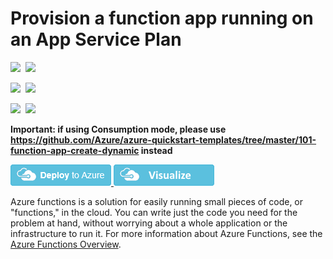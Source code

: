 # Provision a function app running on an App Service Plan

<IMG SRC="https://azbotstorage.blob.core.windows.net/badges/101-function-app-create-dedicated/PublicLastTestDate.svg" />&nbsp;
<IMG SRC="https://azbotstorage.blob.core.windows.net/badges/101-function-app-create-dedicated/PublicDeployment.svg" />&nbsp;

<IMG SRC="https://azbotstorage.blob.core.windows.net/badges/101-function-app-create-dedicated/FairfaxLastTestDate.svg" />&nbsp;
<IMG SRC="https://azbotstorage.blob.core.windows.net/badges/101-function-app-create-dedicated/FairfaxDeployment.svg" />&nbsp;

<IMG SRC="https://azbotstorage.blob.core.windows.net/badges/101-function-app-create-dedicated/BestPracticeResult.svg" />&nbsp;
<IMG SRC="https://azbotstorage.blob.core.windows.net/badges/101-function-app-create-dedicated/CredScanResult.svg" />&nbsp;

**Important: if using Consumption mode, please use https://github.com/Azure/azure-quickstart-templates/tree/master/101-function-app-create-dynamic instead**

<a href="https://portal.azure.com/#create/Microsoft.Template/uri/https%3A%2F%2Fraw.githubusercontent.com%2Fazure%2Fazure-quickstart-templates%2Fmaster%2F101-function-app-create-dedicated%2Fazuredeploy.json" target="_blank">
    <img src="https://raw.githubusercontent.com/Azure/azure-quickstart-templates/master/1-CONTRIBUTION-GUIDE/images/deploytoazure.png"/>
</a>
<a href="http://armviz.io/#/?load=https%3A%2F%2Fraw.githubusercontent.com%2FAzure%2Fazure-quickstart-templates%2Fmaster%2F101-function-app-create-dedicated%2Fazuredeploy.json" target="_blank">
    <img src="https://raw.githubusercontent.com/Azure/azure-quickstart-templates/master/1-CONTRIBUTION-GUIDE/images/visualizebutton.png"/>
</a>

Azure functions is a solution for easily running small pieces of code, or "functions," in the cloud. You can write just the code you need for the problem at hand, without worrying about a whole application or the infrastructure to run it. For more information about Azure Functions, see the [Azure Functions Overview](https://azure.microsoft.com/en-us/documentation/articles/functions-overview/).
